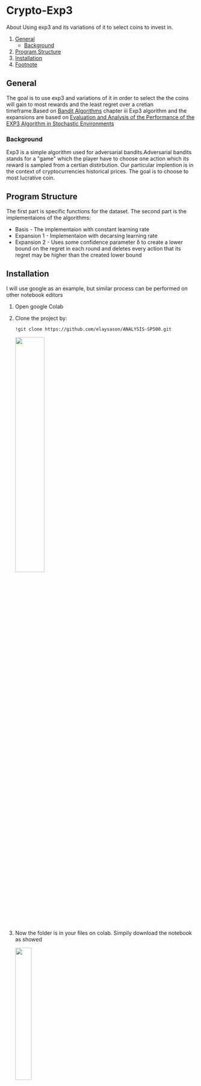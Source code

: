 # Crypto-Exp3
About Using exp3 and its variations of it to select coins to invest in. 
1. [General](#General)
    - [Background](#background)
3. [Program Structure](#Program-Structure)
4. [Installation](#Installation)
5. [Footnote](#footnote)
## General
The goal is to use exp3 and variations of it in order to select the the coins will gain to most rewards and the least regret over a cretian timeframe.Based on [Bandit Algorithms](https://tor-lattimore.com/downloads/book/book.pdf) chapter iii Exp3 algorithm and the expansions are based on [Evaluation and Analysis of the Performance of the EXP3 Algorithm in Stochastic Environments](http://proceedings.mlr.press/v24/seldin12a/seldin12a.pdf)

### Background
Exp3 is a simple algorithm used for adversarial bandits.Adversarial bandits stands for a "game" which the player have to choose one action which its reward is sampled from a certian distirbution. Our particular implention is in the context of cryptocurrencies historical prices. The goal is to choose to most lucrative coin.

## Program Structure
The first part is specific functions for the dataset. The second part is the implementaions of the algorithms:
* Basis - The implementaion with constant learning rate
* Expansion 1 - Implementaion with decarsing learning rate
* Expansion 2 - Uses some confidence parameter δ to create a lower bound on the regret in each round and deletes every action that its regret may be higher than the created lower bound

## Installation
I will use google as an example, but similar process can be performed on other notebook editors
1. Open google Colab
2. Clone the project by:
	```
	!git clone https://github.com/elaysason/ANALYSIS-SP500.git
	```
    <img src="https://i.imgur.com/IYmNxac.png" data-canonical-src="https://gyazo.com/eb5c5741b6a9a16c692170a41a49c858.png" width=40% height=40% />
3. Now the folder is in your files on colab. Simpily download the notebook as showed

    <img src="https://i.imgur.com/BIY19HC.png" data-canonical-src="https://gyazo.com/eb5c5741b6a9a16c692170a41a49c858.png" width=30% height=30% />
